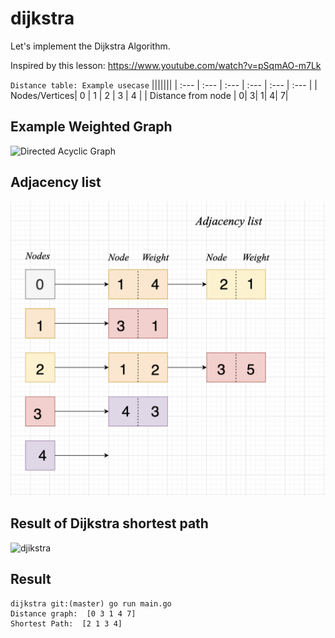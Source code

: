# dijkstra

Let's implement the Dijkstra Algorithm.

Inspired by this lesson: <https://www.youtube.com/watch?v=pSqmAO-m7Lk>

`Distance table: Example usecase`
|||||||
| :--- | :--- | :--- | :--- | :--- | :--- |
| Nodes/Vertices| 0 | 1 | 2 | 3 | 4 |
| Distance from node | 0| 3| 1| 4| 7|

## Example Weighted Graph

![Directed Acyclic Graph](images/Dag_dsp_0.png)

## Adjacency list

![Adjacency List](images/adjList_dsp.png)

## Result of Dijkstra shortest path

![djikstra](images/djikstra_0.png)

## Result

```shell
dijkstra git:(master) go run main.go
Distance graph:  [0 3 1 4 7]
Shortest Path:  [2 1 3 4]
```

